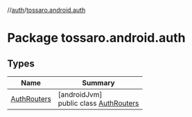 //[auth](../../index.md)/[tossaro.android.auth](index.md)

# Package tossaro.android.auth

## Types

| Name | Summary |
|---|---|
| [AuthRouters](-auth-routers/index.md) | [androidJvm]<br>public class [AuthRouters](-auth-routers/index.md) |
